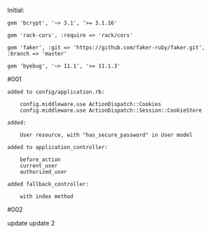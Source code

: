 Initial:

    gem 'bcrypt', '~> 3.1', '>= 3.1.16'

    gem 'rack-cors', :require => 'rack/cors'

    gem 'faker', :git => 'https://github.com/faker-ruby/faker.git', :branch => 'master'

    gem 'byebug', '~> 11.1', '>= 11.1.3'

#001

    added to config/application.rb:

        config.middleware.use ActionDispatch::Cookies
        config.middleware.use ActionDispatch::Session::CookieStore

    added:

        User resource, with "has_secure_password" in User model

    added to application_controller:

        before_action
        current_user
        authorized_user

    added fallback_controller:

        with index method

#002

update
update 2